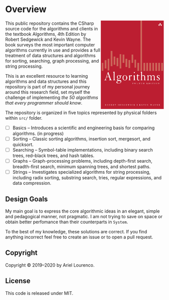 # Overview

<a href="https://algs4.cs.princeton.edu/home/" target="_blank"><img src="/resources/Cover.png" align="right" height="280" width="200" /></a>
This public repository contains the CSharp source code for the algorithms and clients in the textbook Algorithms, 4th Edition by Robert Sedgewick and Kevin Wayne. The book surveys the most important computer algorithms currently in use and provides a full treatment of data structures and algorithms for sorting, searching, graph processing, and string processing.

This is an excellent resource to learning algorithms and data structures and this repository is part of my personal journey around this research field, set myself the challenge of implementing *the 50 algorithms that every programmer should know*. 

The repository is organized in five topics represented by physical folders within `src/` folder.

- [ ] Basics – Introduces a scientific and engineering basis for comparing algorithms. (in progress)
- [ ] Sorting – Classic sorting algorithms, insertion sort, mergesort, and quicksort. 
- [ ] Searching – Symbol-table implementations, including binary search trees, red–black trees, and hash tables.
- [ ] Graphs – Graph-processing problems, including depth-first search, breadth-first search, minimum spanning trees, and shortest paths.
- [ ] Strings – Investigates specialized algorithms for string processing, including radix sorting, substring search, tries, regular expressions, and data compression.

## Design Goals

My main goal is to express the core algorithmic ideas in an elegant, simple and pedagogical manner, not pragmatic. I am not trying to save on space or obtain better perfomance than their counterparts in `System`.

To the best of my knowledge, these solutions are correct. If you find anything incorrect feel free to create an issue or to open a pull request.

## Copyright

Copyright © 2019–2020 by Ariel Lourenco.

## License

This code is released under MIT.
